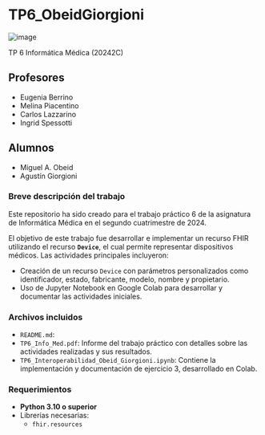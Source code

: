 # TP6_ObeidGiorgioni  
![image](images/logoitba.png)  

TP 6 Informática Médica (20242C)  

## Profesores  
* Eugenia Berrino  
* Melina Piacentino  
* Carlos Lazzarino  
* Ingrid Spessotti  

## Alumnos  
* Miguel A. Obeid  
* Agustín Giorgioni  

### Breve descripción del trabajo  
Este repositorio ha sido creado para el trabajo práctico 6 de la asignatura de Informática Médica en el segundo cuatrimestre de 2024.  

El objetivo de este trabajo fue desarrollar e implementar un recurso FHIR utilizando el recurso **`Device`**, el cual permite representar dispositivos médicos. Las actividades principales incluyeron:  
- Creación de un recurso `Device` con parámetros personalizados como identificador, estado, fabricante, modelo, nombre y propietario.  
- Uso de Jupyter Notebook en Google Colab para desarrollar y documentar las actividades iniciales.  

### Archivos incluidos  
- `README.md`: 
- `TP6_Info_Med.pdf`: Informe del trabajo práctico con detalles sobre las actividades realizadas y sus resultados.  
- `TP6_Interoperabilidad_Obeid_Giorgioni.ipynb`: Contiene la implementación y documentación de ejercicio 3, desarrollado en Colab.  

### Requerimientos  
- **Python 3.10 o superior**  
- Librerías necesarias:  
  - `fhir.resources`  
